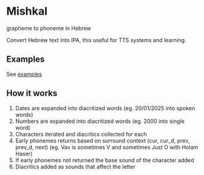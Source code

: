 # Mishkal

grapheme to phoneme in Hebrew

Convert Hebrew text into IPA, this useful for TTS systems and learning.

## Examples

See [examples](examples)

## How it works

1. Dates are expanded into diacritized words (eg. 20/01/2025 into spoken words)
2. Numbers are expanded into diacritized words (eg. 2000 into single word)
3. Characters iterated and diacritics collected for each
4. Early phonemes returns based on surround context (cur, cur_d, prev, prev_d, next) (eg. Vav is sometimes V and sometimes Just O with Holam Haser)
5. If early phonemes not returned the base sound of the character added
6. Diacritics added as sounds that affect the letter